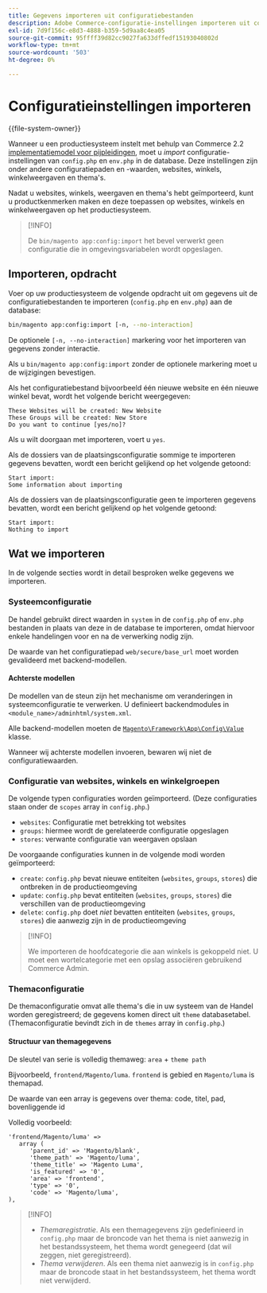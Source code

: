 ```yaml
---
title: Gegevens importeren uit configuratiebestanden
description: Adobe Commerce-configuratie-instellingen importeren uit configuratiebestanden.
exl-id: 7d9f156c-e8d3-4888-b359-5d9aa8c4ea05
source-git-commit: 95ffff39d82cc9027fa633dffedf15193040802d
workflow-type: tm+mt
source-wordcount: '503'
ht-degree: 0%

---
```


# Configuratieinstellingen importeren

{{file-system-owner}}

Wanneer u een productiesysteem instelt met behulp van Commerce 2.2 [implementatiemodel voor pijpleidingen](../deployment/technical-details.md), moet u _import_ configuratie-instellingen van `config.php` en `env.php` in de database.
Deze instellingen zijn onder andere configuratiepaden en -waarden, websites, winkels, winkelweergaven en thema&#39;s.

Nadat u websites, winkels, weergaven en thema&#39;s hebt geïmporteerd, kunt u productkenmerken maken en deze toepassen op websites, winkels en winkelweergaven op het productiesysteem.

>[!INFO]
>
>De `bin/magento app:config:import` het bevel verwerkt geen configuratie die in omgevingsvariabelen wordt opgeslagen.

## Importeren, opdracht

Voer op uw productiesysteem de volgende opdracht uit om gegevens uit de configuratiebestanden te importeren (`config.php` en `env.php`) aan de database:

```bash
bin/magento app:config:import [-n, --no-interaction]
```

De optionele `[-n, --no-interaction]` markering voor het importeren van gegevens zonder interactie.

Als u `bin/magento app:config:import` zonder de optionele markering moet u de wijzigingen bevestigen.

Als het configuratiebestand bijvoorbeeld één nieuwe website en één nieuwe winkel bevat, wordt het volgende bericht weergegeven:

```terminal
These Websites will be created: New Website
These Groups will be created: New Store
Do you want to continue [yes/no]?
```

Als u wilt doorgaan met importeren, voert u `yes`.

Als de dossiers van de plaatsingsconfiguratie sommige te importeren gegevens bevatten, wordt een bericht gelijkend op het volgende getoond:

```terminal
Start import:
Some information about importing
```

Als de dossiers van de plaatsingsconfiguratie geen te importeren gegevens bevatten, wordt een bericht gelijkend op het volgende getoond:

```terminal
Start import:
Nothing to import
```

## Wat we importeren

In de volgende secties wordt in detail besproken welke gegevens we importeren.

### Systeemconfiguratie

De handel gebruikt direct waarden in `system` in de `config.php` of `env.php` bestanden in plaats van deze in de database te importeren, omdat hiervoor enkele handelingen voor en na de verwerking nodig zijn.

De waarde van het configuratiepad `web/secure/base_url` moet worden gevalideerd met backend-modellen.

#### Achterste modellen

De modellen van de steun zijn het mechanisme om veranderingen in systeemconfiguratie te verwerken.
U definieert backendmodules in `<module_name>/adminhtml/system.xml`.

Alle backend-modellen moeten de [`Magento\Framework\App\Config\Value`](https://github.com/magento/magento2/blob/2.4/lib/internal/Magento/Framework/App/Config/Value.php) klasse.

Wanneer wij achterste modellen invoeren, bewaren wij niet de configuratiewaarden.

### Configuratie van websites, winkels en winkelgroepen

De volgende typen configuraties worden geïmporteerd.
(Deze configuraties staan onder de `scopes` array in `config.php`.)

- `websites`: Configuratie met betrekking tot websites
- `groups`: hiermee wordt de gerelateerde configuratie opgeslagen
- `stores`: verwante configuratie van weergaven opslaan

De voorgaande configuraties kunnen in de volgende modi worden geïmporteerd:

- `create`: `config.php` bevat nieuwe entiteiten (`websites`, `groups`, `stores`) die ontbreken in de productieomgeving
- `update`: `config.php` bevat entiteiten (`websites`, `groups`, `stores`) die verschillen van de productieomgeving
- `delete`: `config.php` doet _niet_ bevatten entiteiten (`websites`, `groups`, `stores`) die aanwezig zijn in de productieomgeving

>[!INFO]
>
>We importeren de hoofdcategorie die aan winkels is gekoppeld niet. U moet een wortelcategorie met een opslag associëren gebruikend Commerce Admin.

### Themaconfiguratie

De themaconfiguratie omvat alle thema&#39;s die in uw systeem van de Handel worden geregistreerd; de gegevens komen direct uit `theme` databasetabel. (Themaconfiguratie bevindt zich in de `themes` array in `config.php`.)

#### Structuur van themagegevens

De sleutel van serie is volledig themaweg: `area` + `theme path`

Bijvoorbeeld, `frontend/Magento/luma`.
`frontend` is gebied en `Magento/luma` is themapad.

De waarde van een array is gegevens over thema: code, titel, pad, bovenliggende id

Volledig voorbeeld:

```php?start_inline=1
'frontend/Magento/luma' =>
   array (
      'parent_id' => 'Magento/blank',
      'theme_path' => 'Magento/luma',
      'theme_title' => 'Magento Luma',
      'is_featured' => '0',
      'area' => 'frontend',
      'type' => '0',
      'code' => 'Magento/luma',
),
```

>[!INFO]
>
>- _Themaregistratie_. Als een themagegevens zijn gedefinieerd in `config.php` maar de broncode van het thema is niet aanwezig in het bestandssysteem, het thema wordt genegeerd (dat wil zeggen, niet geregistreerd).
>- _Thema verwijderen_. Als een thema niet aanwezig is in `config.php` maar de broncode staat in het bestandssysteem, het thema wordt niet verwijderd.
